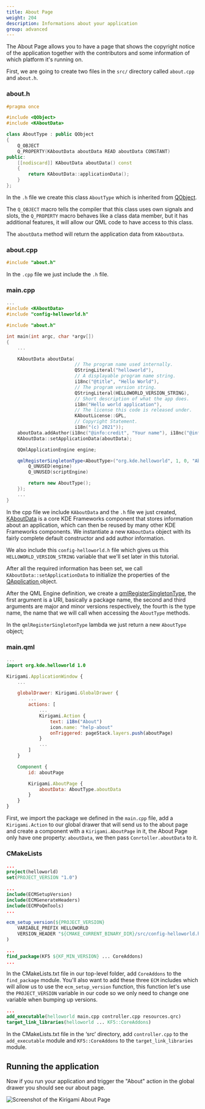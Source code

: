 ```yaml
---
title: About Page
weight: 204
description: Informations about your application
group: advanced
---
```


The About Page allows you to have a page that shows the copyright notice of the application together with the contributors and some information of which platform it's running on.

First, we are going to create two files in the `src/` directory called `about.cpp` and `about.h`.

### about.h
```C++
#pragma once

#include <QObject>
#include <KAboutData>

class AboutType : public QObject
{
    Q_OBJECT
    Q_PROPERTY(KAboutData aboutData READ aboutData CONSTANT)
public:
    [[nodiscard]] KAboutData aboutData() const
    {
        return KAboutData::applicationData();
    }
};
```

In the `.h` file we create this class `AboutType` which is inherited from [QObject](https://doc.qt.io/qt-5/qobject.html).


The `Q_OBJECT` macro tells the compiler that this class uses own signals and slots, the `Q_PROPERTY` macro behaves like a class data member, but it has additional features, it will allow our QML code to have access to this class.


The `aboutData` method will return the application data from `KAboutData`.

### about.cpp

```C++
#include "about.h"
```

In the `.cpp` file we just include the `.h` file.

### main.cpp

```C++
...
#include <KAboutData>
#include "config-helloworld.h"

#include "about.h"

int main(int argc, char *argv[])
{
    ...

    KAboutData aboutData(
                         // The program name used internally.
                         QStringLiteral("helloworld"),
                         // A displayable program name string.
                         i18nc("@title", "Hello World"),
                         // The program version string.
                         QStringLiteral(HELLOWORLD_VERSION_STRING),
                         // Short description of what the app does.
                         i18n("Hello world application"),
                         // The license this code is released under.
                         KAboutLicense::GPL,
                         // Copyright Statement.
                         i18n("(c) 2021"));
    aboutData.addAuthor(i18nc("@info:credit", "Your name"), i18nc("@info:credit", "Author Role"), QStringLiteral("your@email.com"), QStringLiteral("https://yourwebsite.com"));
    KAboutData::setApplicationData(aboutData);

    QQmlApplicationEngine engine;

    qmlRegisterSingletonType<AboutType>("org.kde.helloworld", 1, 0, "AboutType", [](QQmlEngine *engine, QJSEngine *scriptEngine) -> QObject * {
        Q_UNUSED(engine)
        Q_UNUSED(scriptEngine)

        return new AboutType();
    });
    ...
}
```

In the cpp file we include `KAboutData` and the `.h` file we just created, [KAboutData](docs:kcoreaddons;KAboutData) is a core KDE Frameworks component that stores information about an application, which can then be reused by many other KDE Frameworks components. We instantiate a new `KAboutData` object with its fairly complete default constructor and add author information.


We also include this `config-helloworld.h` file which gives us this `HELLOWORLD_VERSION_STRING` variable that we'll set later in this tutorial.

After all the required information has been set, we call `KAboutData::setApplicationData` to initialize the properties of the [QApplication ](https://doc.qt.io/qt-5/qapplication.html) object.


After the QML Engine definition, we create a [qmlRegisterSingletonType](https://doc.qt.io/qt-5/qqmlengine.html#qmlRegisterSingletonType), the first argument is a URI, basically a package name, the second and third arguments are major and minor versions respectively, the fourth is the type name, the name that we will call when accessing the `AboutType` methods.

In the `qmlRegisterSingletonType` lambda we just return a new `AboutType` object;


### main.qml

```QML
...
import org.kde.helloworld 1.0

Kirigami.ApplicationWindow {
    ...

    globalDrawer: Kirigami.GlobalDrawer {
        ...
        actions: [
            ...
            Kirigami.Action {
                text: i18n("About")
                icon.name: "help-about"
                onTriggered: pageStack.layers.push(aboutPage)
            }
            ...
        ]
    }

    Component {
        id: aboutPage

        Kirigami.AboutPage {
            aboutData: AboutType.aboutData
        }
    }
}
```

First, we import the package we defined in the `main.cpp` file, add a `Kirigami.Action` to our global drawer that will send us to the about page and create a component with a `Kirigami.AboutPage` in it, the About Page only have one property: `aboutData`, we then pass `Conrtoller.aboutData` to it.


### CMakeLists

```CMAKE
...
project(helloworld)
set(PROJECT_VERSION "1.0")

...
include(ECMSetupVersion)
include(ECMGenerateHeaders)
include(ECMPoQmTools)
...

ecm_setup_version(${PROJECT_VERSION}
    VARIABLE_PREFIX HELLOWORLD
    VERSION_HEADER "${CMAKE_CURRENT_BINARY_DIR}/src/config-helloworld.h"
)

...
find_package(KF5 ${KF_MIN_VERSION} ... CoreAddons)
...
```

In the CMakeLists.txt file in our top-level folder, add `CoreAddons` to the `find_package` module. You'll also want to add these three `ECM` includes which will allow us to use the `ecm_setup_version` function, this function let's use the `PROJECT_VERSION` variable in our code so we only need to change one variable when bumping up versions.

```CMAKE
...
add_executable(helloworld main.cpp controller.cpp resources.qrc)
target_link_libraries(helloworld ... KF5::CoreAddons)
```

In the CMakeLists.txt file in the ‘src’ directory, add `controller.cpp` to the `add_executable` module and `KF5::CoreAddons` to the `target_link_libraries` module.

## Running the application

Now if you run your application and trigger the "About" action in the global drawer you should see our about page.

![Screenshot of the Kirigami About Page](about-page.png)
